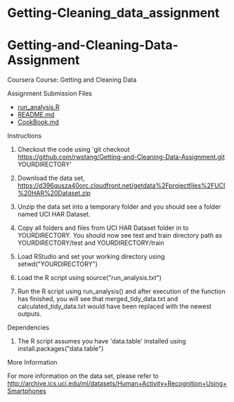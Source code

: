 # Getting-Cleaning_data_assignment
Getting-and-Cleaning-Data-Assignment
====================================

Coursera Course: Getting and Cleaning Data

Assignment Submission Files
- [run_analysis.R](https://github.com/gopalkrishan77/Getting-Cleaning_data_assignment/blob/master/run_analysis.R)
- [README.md](https://github.com/gopalkrishan77/Getting-Cleaning_data_assignment/blob/master/README.md)
- [CookBook.md](https://github.com/gopalkrishan77/Getting-Cleaning_data_assignment/blob/master/CodeBook.md)

Instructions

1. Checkout the code using 'git checkout https://github.com/rwstang/Getting-and-Cleaning-Data-Assignment.git YOURDIRECTORY'

2. Download the data set, https://d396qusza40orc.cloudfront.net/getdata%2Fprojectfiles%2FUCI%20HAR%20Dataset.zip

3. Unzip the data set into a temporary folder and you should see a folder named UCI HAR Dataset.

4. Copy all folders and files from UCI HAR Dataset folder in to YOURDIRECTORY. You should now see test and train directory path as YOURDIRECTORY/test and YOURDIRECTORY/train

5. Load RStudio and set your working directory using setwd("YOURDIRECTORY")

6. Load the R script using source("run_analysis.txt")

7. Run the R script using run_analysis() and after execution of the function has finished, you will see that merged_tidy_data.txt and calculated_tidy_data.txt would have been replaced with the newest outputs.

Dependencies

1. The R script assumes you have 'data.table' installed using install.packages("data.table")

More Information

For more information on the data set, please refer to http://archive.ics.uci.edu/ml/datasets/Human+Activity+Recognition+Using+Smartphones

